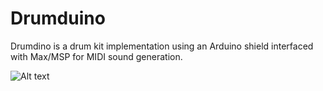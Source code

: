 # Drumduino

Drumdino is a drum kit implementation using an Arduino shield interfaced with Max/MSP for MIDI sound generation.

![Alt text](https://github.com/nehirakdag/Drumduino/blob/master/Kit.jpg)
